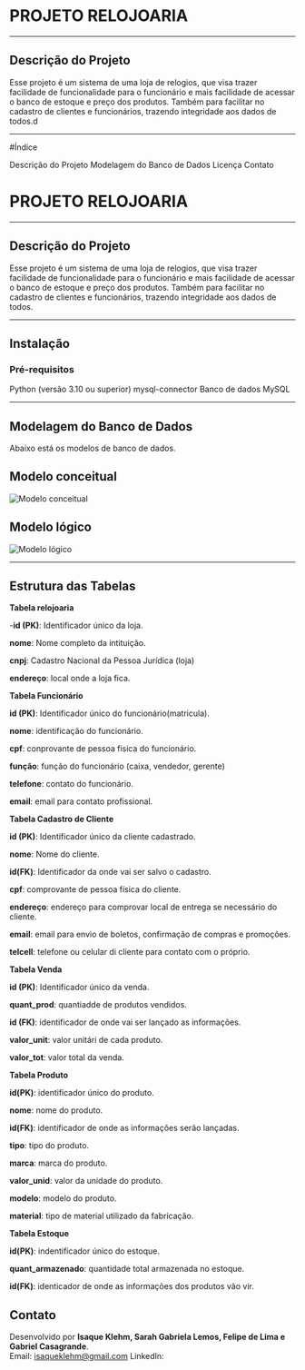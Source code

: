 # **PROJETO RELOJOARIA**
---

## Descrição do Projeto

 Esse projeto é um sistema de uma loja de relogios, que visa trazer facilidade de funcionalidade para o funcionário
  e mais facilidade de acessar o banco de estoque e preço dos produtos.
  Também para facilitar no cadastro de clientes e funcionários, trazendo integridade aos dados de todos.d

---

#Índice

Descrição do Projeto
Modelagem do Banco de Dados
Licença
Contato


# **PROJETO RELOJOARIA**
---

## Descrição do Projeto

 Esse projeto é um sistema de uma loja de relogios, que visa trazer facilidade de funcionalidade para o funcionário
  e mais facilidade de acessar o banco de estoque e preço dos produtos.
  Também para facilitar no cadastro de clientes e funcionários, trazendo integridade aos dados de todos.

---

## Instalação

### Pré-requisitos

Python (versão 3.10 ou superior)
mysql-connector
Banco de dados MySQL

---

## Modelagem do Banco de Dados
Abaixo está os modelos de banco de dados.

**Modelo conceitual**
---
![Modelo conceitual](https://github.com/Sarahlemonede)

**Modelo lógico**
---
![Modelo lógico](https://github.com/)

---

## Estrutura das Tabelas

**Tabela relojoaria**

 -**id (PK)**: Identificador único da loja.


**nome**: Nome completo da intituição.


**cnpj**: Cadastro Nacional da Pessoa Jurídica (loja)


**endereço**: local onde a loja fica.



 **Tabela Funcionário**

**id (PK)**: Identificador único do funcionário(matricula).


**nome**: identificação do funcionário.


**cpf**: conprovante de pessoa fisica do funcionário.


**função**: função do funcionário (caixa, vendedor, gerente)


**telefone**: contato do funcionário.


**email**: email para contato profissional.



**Tabela Cadastro de Cliente**



**id (PK)**: Identificador único da cliente cadastrado.


**nome**: Nome do cliente.


**id(FK)**: Identificador da onde vai ser salvo o cadastro.


**cpf**: comprovante de pessoa física do cliente.


**endereço**: endereço para comprovar local de entrega se necessário do cliente.


**email**: email para envio de boletos, confirmação de compras e promoções.


**telcell**: telefone ou celular di cliente para contato com o próprio.



**Tabela Venda**



**id (PK)**: Identificador único da venda.


**quant_prod**: quantiadde de produtos vendidos.


**id (FK)**: identificador de onde vai ser lançado as informações.


**valor_unit**: valor unitári de cada produto.


**valor_tot**: valor total da venda.



**Tabela Produto**



**id(PK)**: identificador único do  produto.


**nome**: nome do produto.


**id(FK)**: identificador de onde as informações serão lançadas.


**tipo**: tipo do produto.


**marca**: marca do produto.


**valor_unid**: valor da unidade do produto.


**modelo**: modelo do produto.


**material**: tipo de material utilizado da fabricação.



**Tabela Estoque**



**id(PK)**: indentificador único do estoque.


**quant_armazenado**: quantidade total armazenada no estoque.


**id(FK)**: identicador de onde as informações dos produtos vão vir.

## Contato

Desenvolvido por **Isaque Klehm, Sarah Gabriela Lemos, Felipe de Lima e Gabriel Casagrande**.  
Email: isaqueklehm@gmail.com
LinkedIn:
